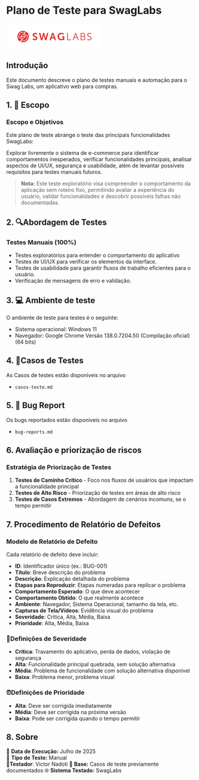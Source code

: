 # Plano de Teste para SwagLabs
![logo](https://github.com/vnadoti/manual-test-swaglabs/blob/main/evidencias/swag-labs.png)

## Introdução

Este documento descreve o plano de testes manuais e automação para o Swag Labs, um aplicativo web para compras.

## 1. 📄 Escopo

### Escopo e Objetivos
Este plano de teste abrange o teste das principais funcionalidades  SwagLabs:

Explorar livremente o sistema de e-commerce para identificar comportamentos inesperados, verificar funcionalidades principais, analisar aspectos de UI/UX, segurança e usabilidade, além de levantar possíveis requisitos para testes manuais futuros.

> **Nota:** Este teste exploratório visa compreender o comportamento da aplicação sem roteiro fixo, permitindo avaliar a experiência do usuário, validar funcionalidades e descobrir possíveis falhas não documentadas.

## 2. 🔍Abordagem de Testes

### Testes Manuais (100%)
- Testes exploratórios para entender o comportamento do aplicativo
- Testes de UI/UX para verificar os elementos da interface.
- Testes de usabilidade para garantir fluxos de trabalho eficientes para o usuário.
- Verificação de mensagens de erro e validação.

## 3. 💻 Ambiente de teste
O ambiente de teste para testes é o seguinte:

- Sistema operacional: Windows 11 
- Navegador: Google Chrome Versão 138.0.7204.50 (Compilação oficial) (64 bits)

## 4. 📑Casos de Testes

As Casos de testes estão disponíveis no arquivo
- `casos-teste.md`

## 5. 🐞 Bug Report

Os bugs reportados estão disponíveis no arquivo
- `bug-reports.md`

## 6. Avaliação e priorização de riscos

### Estratégia de Priorização de Testes
1. **Testes de Caminho Crítico** - Foco nos fluxos de usuários que impactam a funcionalidade principal
2. **Testes de Alto Risco** - Priorização de testes em áreas de alto risco
3. **Testes de Casos Extremos** - Abordagem de cenários incomuns, se o tempo permitir

## 7. Procedimento de Relatório de Defeitos

### Modelo de Relatório de Defeito
Cada relatório de defeito deve incluir:
- **ID**: Identificador único (ex.: BUG-001)
- **Título**: Breve descrição do problema
- **Descrição**: Explicação detalhada do problema
- **Etapas para Reproduzir**: Etapas numeradas para replicar o problema
- **Comportamento Esperado**: O que deve acontecer
- **Comportamento Obtido**: O que realmente acontece
- **Ambiente**: Navegador, Sistema Operacional, tamanho da tela, etc.
- **Capturas de Tela/Vídeos**: Evidência visual do problema
- **Severidade**: Crítica, Alta, Média, Baixa
- **Prioridade**: Alta, Média, Baixa

### 🚨Definições de Severidade
- **Crítica**: Travamento do aplicativo, perda de dados, violação de segurança
- **Alta**: Funcionalidade principal quebrada, sem solução alternativa
- **Média**: Problema de funcionalidade com solução alternativa disponível
- **Baixa**: Problema menor, problema visual

### ⏰Definições de Prioridade
- **Alta**: Deve ser corrigida imediatamente
- **Média**: Deve ser corrigida na próxima versão
- **Baixa**: Pode ser corrigida quando o tempo permitir

## 8. Sobre
📅 **Data de Execução:** Julho de 2025  
🧪 **Tipo de Teste:** Manual  
👤**Testador**: Victor Nadoti
🧠 **Base:** Casos de teste previamente documentados
🌐 **Sistema Testado:** SwagLabs
